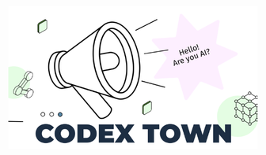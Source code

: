 <img src="https://raw.githubusercontent.com/CodexTown/.github/main/profile/codextown_github_header.png" width="800">

